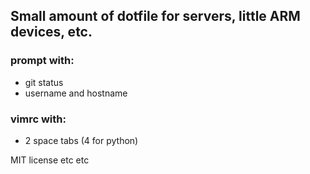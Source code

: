 ## Small amount of dotfile for servers, little ARM devices, etc.

### prompt with:

* git status
* username and hostname

### vimrc with:

* 2 space tabs (4 for python)

MIT license etc etc
